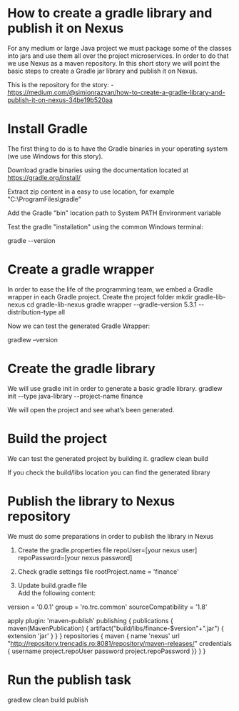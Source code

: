 # How to create a gradle library and publish it on Nexus

For any medium or large Java project we must package some of the classes into jars and use them all over the project microservices. In order to do that we use Nexus as a maven repository. 
In this short story we will point the basic steps to create a Gradle jar library and publish it on Nexus.

This is the repository for the story:
    - https://medium.com/@simionrazvan/how-to-create-a-gradle-library-and-publish-it-on-nexus-34be19b520aa

# Install Gradle

 

The first thing to do is to have the Gradle binaries in your operating system (we use Windows for this story). 


Download gradle binaries using the documentation located at https://gradle.org/install/ 

 

Extract zip content in a easy to use location, for example "C:\ProgramFiles\gradle"


Add the Gradle "bin" location path to System PATH Environment variable
 

Test the gradle "installation" using the common Windows terminal:

gradle --version


# Create a gradle wrapper

In order to ease the life of the programming team, we embed a Gradle wrapper in each Gradle project. 
Create the project folder
mkdir gradle-lib-nexus
cd gradle-lib-nexus
gradle wrapper --gradle-version 5.3.1 --distribution-type all

 

Now we can test the generated Gradle Wrapper:

gradlew –version

 

# Create the gradle library

We will use gradle init in order to generate a basic gradle library.
gradlew init --type java-library --project-name finance

 

We will open the project and see what’s been generated.

 

# Build the project

We can test the generated project by building it.
gradlew clean build

 

If you check the build/libs location you can find the generated library
 

# Publish the library to Nexus repository

We must do some preparations in order to publish the library in Nexus
1.	Create the gradle.properties file
repoUser=[your nexus user]
repoPassword=[your nexus password]



2.	Check gradle settings file
rootProject.name = 'finance'
 

3.	Update build.gradle file	
Add the following content:

version = '0.0.1'
group = 'ro.trc.common'
sourceCompatibility = '1.8'

apply plugin: 'maven-publish'
publishing {
    publications {
        maven(MavenPublication) {
            artifact("build/libs/finance-$version"+".jar") {
                extension 'jar'
            }
        }
    }
    repositories {
        maven {
            name 'nexus'
            url "http://repository.trencadis.ro:8081/repository/maven-releases/"
            credentials {
                username project.repoUser
                password project.repoPassword
            }}
    }
}

 
# Run the publish task

gradlew clean build publish



